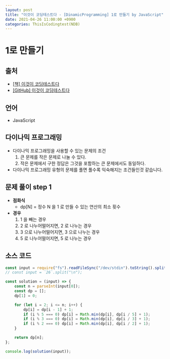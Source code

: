 ```yaml
---
layout: post
title: "이것이 코딩테스트다 - [DinamicProgramming] 1로 만들기 by JavaScript"
date: 2021-04-26 11:00:00 +0900
categories: ThisIsCodingtest(NDB)
---
```


# 1로 만들기

## 출처

- [[책] 이것이 코딩테스트다](https://www.hanbit.co.kr/store/books/look.php?p_code=B8945183661)
- [[GitHub] 이것이 코딩테스트다](https://github.com/ndb796/python-for-coding-test)

## 언어

- JavaScript

## 다이나믹 프로그래밍

- 다이나믹 프로그래밍을 사용할 수 있는 문제의 조건
  1.  큰 문제를 작은 문제로 나눌 수 있다.
  2.  작은 문제에서 구한 정답은 그것을 포함하는 큰 문제에서도 동일하다.
- 다이나믹 프로그래밍 유형의 문제를 풀면 풀수록 익숙해지는 조건들인것 같습니다.

## 문제 풀이 step 1

- **점화식**
  - dp[N] = 정수 N 을 1 로 만들 수 있는 연산의 최소 횟수
- **경우**
  1.  1 을 빼는 경우
  2.  2 로 나누어떨어지면, 2 로 나누는 경우
  3.  3 으로 나누어떨어지면, 3 으로 나누는 경우
  4.  5 로 나누어떨어지면, 5 로 나누는 경우

## 소스 코드

```jsx
const input = require("fs").readFileSync("/dev/stdin").toString().split("\n");
// const input = `26`.split("\n");

const solution = (input) => {
	const n = parseInt(input[0]);
	const dp = [];
	dp[1] = 0;

	for (let i = 2; i <= n; i++) {
		dp[i] = dp[i - 1] + 1;
		if (i % 5 === 0) dp[i] = Math.min(dp[i], dp[i / 5] + 1);
		if (i % 3 === 0) dp[i] = Math.min(dp[i], dp[i / 3] + 1);
		if (i % 2 === 0) dp[i] = Math.min(dp[i], dp[i / 2] + 1);
	}

	return dp[n];
};

console.log(solution(input));
```
